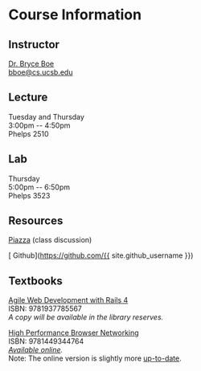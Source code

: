 # Course Information

## Instructor

[Dr. Bryce Boe](http://cs.ucsb.edu/~bboe)  
[bboe@cs.ucsb.edu](mailto:bboe@cs.ucsb.edu)

## Lecture
Tuesday and Thursday  
3:00pm -- 4:50pm  
Phelps 2510

## Lab
Thursday  
5:00pm -- 6:50pm  
Phelps 3523

## Resources

[Piazza](https://piazza.com/class/idgkoaxbvg14lx) (class discussion)

[<i class="fa fa-github"></i> Github](https://github.com/{{ site.github_username }})

## Textbooks

[Agile Web Development with Rails 4](http://www.amazon.com/gp/product/1937785564/ref=as_li_tl?ie=UTF8&camp=1789&creative=390957&creativeASIN=1937785564&linkCode=as2&tag=bryceboe-20&linkId=ZZQH7R6MHXNHU6VQ)  
ISBN: 9781937785567  
_A copy will be available in the library reserves._

[High Performance Browser Networking](http://www.amazon.com/gp/product/1449344763/ref=as_li_tl?ie=UTF8&camp=1789&creative=390957&creativeASIN=1449344763&linkCode=as2&tag=f-4-20&linkId=ZD3ZDBNOTM6C4OWS)  
ISBN: 9781449344764  
_[Available online](http://chimera.labs.oreilly.com/books/1230000000545/index.html)._  
Note: The online version is slightly more [up-to-date](http://chimera.labs.oreilly.com/books/1230000000545/pr02.html#_may_23_2014).
